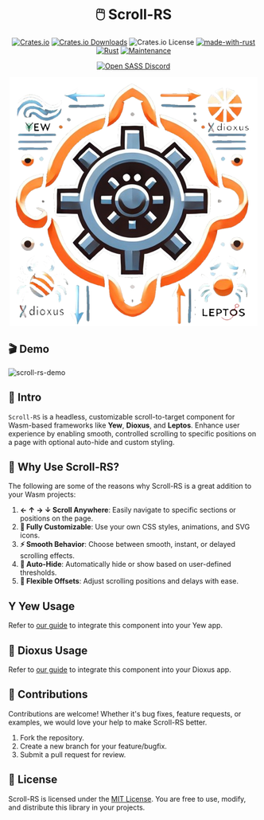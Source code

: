 <div align="center">

# 🖱️ Scroll-RS

[![Crates.io](https://img.shields.io/crates/v/scroll-rs)](https://crates.io/crates/scroll-rs)
[![Crates.io Downloads](https://img.shields.io/crates/d/scroll-rs)](https://crates.io/crates/scroll-rs)
![Crates.io License](https://img.shields.io/crates/l/input-rs)
[![made-with-rust](https://img.shields.io/badge/Made%20with-Rust-1f425f.svg?logo=rust&logoColor=white)](https://www.rust-lang.org/)
[![Rust](https://img.shields.io/badge/Rust-1.79%2B-blue.svg)](https://www.rust-lang.org)
[![Maintenance](https://img.shields.io/badge/Maintained%3F-yes-green.svg)](https://github.com/wiseaidev)

[![Open SASS Discord](https://dcbadge.limes.pink/api/server/b5JbvHW5nv)](https://discord.gg/b5JbvHW5nv)

![logo](./assets/logo.png)

</div>

## 🎬 Demo

![scroll-rs-demo](https://github.com/user-attachments/assets/cee5edb6-bf4f-4abd-8e4c-bc7cba3cd66c)

## 📜 Intro

`Scroll-RS` is a headless, customizable scroll-to-target component for Wasm-based frameworks like **Yew**, **Dioxus**, and **Leptos**. Enhance user experience by enabling smooth, controlled scrolling to specific positions on a page with optional auto-hide and custom styling.

## 🤔 Why Use Scroll-RS?

The following are some of the reasons why Scroll-RS is a great addition to your Wasm projects:

1. **← ↑ → ↓ Scroll Anywhere**: Easily navigate to specific sections or positions on the page.
1. **🎨 Fully Customizable**: Use your own CSS styles, animations, and SVG icons.
1. **⚡ Smooth Behavior**: Choose between smooth, instant, or delayed scrolling effects.
1. **👀 Auto-Hide**: Automatically hide or show based on user-defined thresholds.
1. **🔧 Flexible Offsets**: Adjust scrolling positions and delays with ease.

## Y Yew Usage

Refer to [our guide](YEW.md) to integrate this component into your Yew app.

## 🧬 Dioxus Usage

Refer to [our guide](DIOXUS.md) to integrate this component into your Dioxus app.

## 🤝 Contributions

Contributions are welcome! Whether it's bug fixes, feature requests, or examples, we would love your help to make Scroll-RS better.

1. Fork the repository.
1. Create a new branch for your feature/bugfix.
1. Submit a pull request for review.

## 📜 License

Scroll-RS is licensed under the [MIT License](LICENSE). You are free to use, modify, and distribute this library in your projects.

